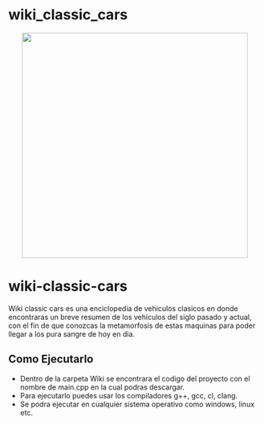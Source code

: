 # wiki_classic_cars
<div align="center">
   <img src="https://th.bing.com/th/id/OIG1.jbgAoXgE48btYgnxyMGz?pid=ImgGn"   width= 450 height=450 >
</div>

# wiki-classic-cars
Wiki classic cars es una enciclopedia de vehiculos clasicos en donde encontraras un breve resumen de los vehiculos del siglo pasado y actual, con el fin de que conozcas la metamorfosis de estas maquinas para poder llegar a los pura sangre de hoy en dia.

## Como Ejecutarlo
- Dentro de la carpeta Wiki se encontrara el codigo del proyecto con el nombre de main.cpp en la cual podras descargar.
- Para ejecutarlo puedes usar los compiladores g++, gcc, cl, clang.
- Se podra ejecutar en cualquier sistema operativo como windows, linux etc.
